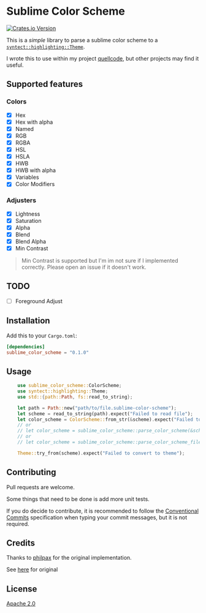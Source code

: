 # Sublime Color Scheme

[![Crates.io Version](https://img.shields.io/crates/v/sublime-color-scheme?style=plastic)](https://crates.io/crates/sublime-color-scheme)

This is a _simple_ library to parse a sublime color scheme to a [`syntect::highlighting::Theme`](https://docs.rs/syntect/latest/syntect/highlighting/struct.Theme.html).

I wrote this to use within my project [quellcode](https://github.com/Lepidopteran/quellcode), but other projects may find it useful.

## Supported features

### Colors

- [x] Hex
- [x] Hex with alpha
- [x] Named
- [x] RGB
- [x] RGBA
- [x] HSL
- [x] HSLA
- [x] HWB
- [x] HWB with alpha
- [x] Variables
- [X] Color Modifiers

### Adjusters

- [x] Lightness
- [x] Saturation
- [x] Alpha
- [x] Blend
- [x] Blend Alpha
- [x] Min Contrast

> Min Contrast is supported but I'm im not sure if I implemented correctly. Please open an issue if it doesn't work.

## TODO

- [ ] Foreground Adjust

## Installation

Add this to your `Cargo.toml`:

```toml
[dependencies]
sublime_color_scheme = "0.1.0"
```

## Usage

```rust
    use sublime_color_scheme::ColorScheme;
    use syntect::highlighting::Theme;
    use std::{path::Path, fs::read_to_string};

    let path = Path::new("path/to/file.sublime-color-scheme");
    let scheme = read_to_string(path).expect("Failed to read file");
    let color_scheme = ColorScheme::from_str(&scheme).expect("Failed to parse theme");
    // or
    // let color_scheme = sublime_color_scheme::parse_color_scheme(&scheme).expect("Failed to parse theme");
    // or
    // let color_scheme = sublime_color_scheme::parse_color_scheme_file(path).expect("Failed to parse theme");

    Theme::try_from(scheme).expect("Failed to convert to theme");
```

## Contributing

Pull requests are welcome. 

Some things that need to be done is add more unit tests.

If you do decide to contribute, it is recommended to follow the [Conventional Commits](https://www.conventionalcommits.org/en/v1.0.0/) specification when typing your commit messages, but it is not required.

## Credits

Thanks to [philpax](https://github.com/philpax) for the original implementation. 

See [here](https://github.com/trishume/syntect/issues/244#issuecomment-2480905939) for original

## License
[Apache 2.0](https://www.apache.org/licenses/LICENSE-2.0)
